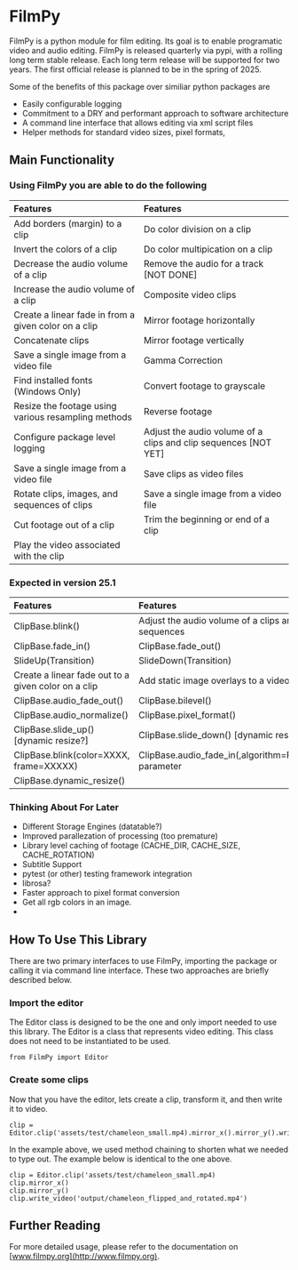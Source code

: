 # FilmPy
FilmPy is a python module for film editing. 
Its goal is to enable programatic video and audio editing. FilmPy is released quarterly via pypi, with a rolling long term stable release. 
Each long term release will be supported for two years. The first official release is planned to be in the spring of 2025. 

Some of the benefits of this package over similiar python packages are
* Easily configurable logging
* Commitment to a DRY and performant approach to software architecture
* A command line interface that allows editing via xml script files
* Helper methods for standard video sizes, pixel formats, 

## Main Functionality
### Using FilmPy you are able to do the following
| Features                                             | Features                                |
| :--------                                            | :---------------------                  |
| Add borders (margin) to a clip                       | Do color division on a clip             |
| Invert the colors of a clip                          | Do color multipication on a clip        |
| Decrease the audio volume of a clip                  | Remove the audio for a track [NOT DONE] |
| Increase the audio volume of a clip                  | Composite video clips                   |
| Create a linear fade in from a given color on a clip | Mirror footage horizontally             |
| Concatenate clips                                    | Mirror footage vertically               |
| Save a single image from a video file                | Gamma Correction                        |
| Find installed fonts (Windows Only)                  | Convert footage to grayscale            |
| Resize the footage using various resampling methods  | Reverse footage                         |
| Configure package level logging                      | Adjust the audio volume of a clips and clip sequences [NOT YET] |
| Save a single image from a video file                | Save clips as video files                                       |
| Rotate clips, images, and sequences of clips         | Save a single image from a video file                           |
| Cut footage out of a clip                            | Trim the beginning or end of a clip                             |
| Play the video associated with the clip              |  |

### Expected in version 25.1
| Features                                             | Features                                                 |
| :--------------------------------------------------- | :--------------------------------------------------------|
| ClipBase.blink()                                     | Adjust the audio volume of a clips and clip sequences    |
| ClipBase.fade_in()                                   | ClipBase.fade_out()                                      |
| SlideUp(Transition)                                  | SlideDown(Transition)                                    |
| Create a linear fade out to a given color on a clip  | Add static image overlays to a video clip                |
| ClipBase.audio_fade_out()                            | ClipBase.bilevel()                                       |
| ClipBase.audio_normalize()                           |  ClipBase.pixel_format()                                 |
| ClipBase.slide_up() [dynamic resize?]                | ClipBase.slide_down() [dynamic resize?]                  |
| ClipBase.blink(color=XXXX, frame=XXXXX)              | ClipBase.audio_fade_in(,algorithm=Fade.LINEAR) parameter |
| ClipBase.dynamic_resize()                            |                                                          |



### Thinking About For Later
* Different Storage Engines (datatable?)
* Improved parallezation of processing (too premature)
* Library level caching of footage (CACHE_DIR, CACHE_SIZE, CACHE_ROTATION)
* Subtitle Support
* pytest (or other) testing framework integration
* librosa?
* Faster approach to pixel format conversion
* Get all rgb colors in an image.
* 

## How To Use This Library
There are two primary interfaces to use FilmPy, importing the package or calling it via command line interface. 
These two approaches are briefly described below. 

### Import the editor
The Editor class is designed to be the one and only import needed to use this library. 
The Editor is a class that represents video editing. 
This class does not need to be instantiated to be used.

`from FilmPy import Editor`

### Create some clips 
Now that you have the editor, lets create a clip, transform it, and then write it to video. 

```
clip = Editor.clip('assets/test/chameleon_small.mp4).mirror_x().mirror_y().write_video('output/chameleon_flipped_and_rotated.mp4')
```

In the example above, we used method chaining to shorten what we needed to type out. The example below is identical to the one above. 

```
clip = Editor.clip('assets/test/chameleon_small.mp4)
clip.mirror_x()
clip.mirror_y()
clip.write_video('output/chameleon_flipped_and_rotated.mp4')
```

## Further Reading
 
For more detailed usage, please refer to the documentation on [www.filmpy.org](http://www.filmpy.org). 
